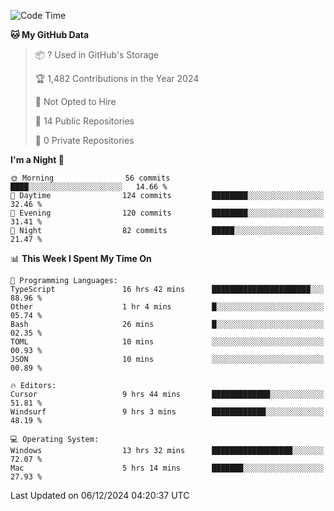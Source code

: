 <!--START_SECTION:waka-->
![Code Time](http://img.shields.io/badge/Code%20Time-6%2C413%20hrs%2041%20mins-blue)

**🐱 My GitHub Data** 

> 📦 ? Used in GitHub's Storage 
 > 
> 🏆 1,482 Contributions in the Year 2024
 > 
> 🚫 Not Opted to Hire
 > 
> 📜 14 Public Repositories 
 > 
> 🔑 0 Private Repositories 
 > 
**I'm a Night 🦉** 

```text
🌞 Morning                56 commits          ████░░░░░░░░░░░░░░░░░░░░░   14.66 % 
🌆 Daytime                124 commits         ████████░░░░░░░░░░░░░░░░░   32.46 % 
🌃 Evening                120 commits         ████████░░░░░░░░░░░░░░░░░   31.41 % 
🌙 Night                  82 commits          █████░░░░░░░░░░░░░░░░░░░░   21.47 % 
```


📊 **This Week I Spent My Time On** 

```text
💬 Programming Languages: 
TypeScript               16 hrs 42 mins      ██████████████████████░░░   88.96 % 
Other                    1 hr 4 mins         █░░░░░░░░░░░░░░░░░░░░░░░░   05.74 % 
Bash                     26 mins             █░░░░░░░░░░░░░░░░░░░░░░░░   02.35 % 
TOML                     10 mins             ░░░░░░░░░░░░░░░░░░░░░░░░░   00.93 % 
JSON                     10 mins             ░░░░░░░░░░░░░░░░░░░░░░░░░   00.89 % 

🔥 Editors: 
Cursor                   9 hrs 44 mins       █████████████░░░░░░░░░░░░   51.81 % 
Windsurf                 9 hrs 3 mins        ████████████░░░░░░░░░░░░░   48.19 % 

💻 Operating System: 
Windows                  13 hrs 32 mins      ██████████████████░░░░░░░   72.07 % 
Mac                      5 hrs 14 mins       ███████░░░░░░░░░░░░░░░░░░   27.93 % 
```


 Last Updated on 06/12/2024 04:20:37 UTC
<!--END_SECTION:waka-->

